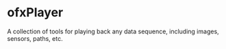 # ofxPlayer

A collection of tools for playing back any data sequence, including images, sensors, paths, etc.
